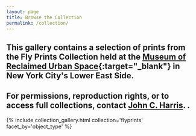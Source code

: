 ```yaml
---
layout: page
title: Browse the Collection
permalink: /collection/
---
```

## This gallery contains a selection of prints from the Fly Prints Collection held at the [Museum of Reclaimed Urban Space](www.morusnyc.org){:target="_blank"} in New York City's Lower East Side. 

## For permissions, reproduction rights, or to access full collections, contact [John C. Harris](mailto:archives@morusnyc.org). .

{% include collection_gallery.html collection='flyprints' facet_by='object_type' %}
